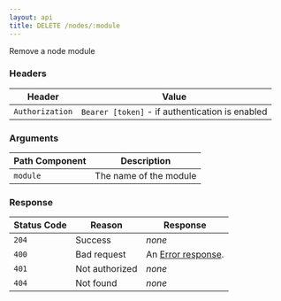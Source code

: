 ```yaml
---
layout: api
title: DELETE /nodes/:module
---
```


Remove a node module

### Headers

Header          | Value
----------------|-------
`Authorization` | `Bearer [token]` - if authentication is enabled

### Arguments

Path Component | Description
---------------|------------
`module`       | The name of the module 

### Response

Status Code | Reason         | Response
------------|----------------|------------
`204`       | Success        | _none_
`400`       | Bad request    | An [Error response](/docs/api/admin/errors.html).
`401`       | Not authorized | _none_
`404`       | Not found      | _none_



